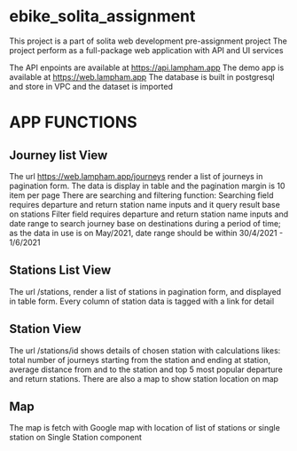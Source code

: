 # ebike_solita_assignment

This project is a part of solita web development pre-assignment project
The project perform as a full-package web application with API and UI services

The API enpoints are available at https://api.lampham.app
The demo app is available at https://web.lampham.app
The database is built in postgresql and store in VPC and the dataset is imported

# APP FUNCTIONS

## Journey list View

The url https://web.lampham.app/journeys render a list of journeys in pagination form. The data is display in table and the pagination margin is 10 item per page
There are searching and filtering function:
Searching field requires departure and return station name inputs and it query result base on stations
Filter field requires departure and return station name inputs and date range to search journey base on destinations during a period of time; as the data in use is on May/2021, date range should be within 30/4/2021 - 1/6/2021

## Stations List View

The url /stations, render a list of stations in pagination form, and displayed in table form. Every column of station data is tagged with a link for detail

## Station View

The url /stations/id shows details of chosen station with calculations likes: total number of journeys starting from the station and ending at station, average distance from and to the station and top 5 most popular departure and return stations. There are also a map to show station location on map

## Map

The map is fetch with Google map with location of list of stations or single station on Single Station component
